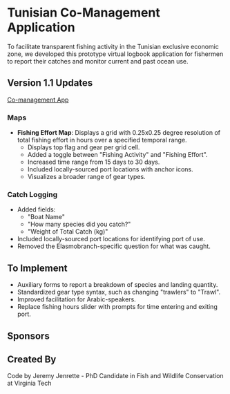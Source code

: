 # Tunisian Co-Management Application

To facilitate transparent fishing activity in the Tunisian exclusive economic zone, we developed this prototype virtual logbook application for fishermen to report their catches and monitor current and past ocean use.

## Version 1.1 Updates
[Co-management App](https://sp2.cs.vt.edu/shiny/comanage/)
### Maps
- **Fishing Effort Map**: Displays a grid with 0.25x0.25 degree resolution of total fishing effort in hours over a specified temporal range.
  - Displays top flag and gear per grid cell.
  - Added a toggle between "Fishing Activity" and "Fishing Effort".
  - Increased time range from 15 days to 30 days.
  - Included locally-sourced port locations with anchor icons.
  - Visualizes a broader range of gear types.

### Catch Logging
- Added fields:
  - "Boat Name"
  - "How many species did you catch?"
  - "Weight of Total Catch (kg)"
- Included locally-sourced port locations for identifying port of use.
- Removed the Elasmobranch-specific question for what was caught.

## To Implement
- Auxiliary forms to report a breakdown of species and landing quantity.
- Standardized gear type syntax, such as changing "trawlers" to "Trawl".
- Improved facilitation for Arabic-speakers.
- Replace fishing hours slider with prompts for time entering and exiting port.

## Sponsors

## Created By
Code by Jeremy Jenrette - PhD Candidate in Fish and Wildlife Conservation at Virginia Tech

